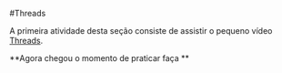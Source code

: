 #Threads

 A primeira atividade desta seção consiste de assistir o pequeno vídeo [Threads](https://www.youtube.com/watch?v=3YD66bHehhQ&index=5&list=PLhQjrBD2T3824oLhpJrgze3kPf1Yg-sMy&spfreload=1).

**Agora chegou o momento de praticar faça **
